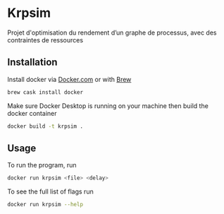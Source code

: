 # Krpsim
Projet d'optimisation du rendement d’un graphe de processus, avec des contraintes de ressources

## Installation

Install docker via [Docker.com](https://www.docker.com/products/docker-desktop) or with [Brew](https://brew.sh)
```bash
brew cask install docker
```
Make sure Docker Desktop is running on your machine then build the docker container
```bash
docker build -t krpsim .
```

## Usage

To run the program, run
```bash
docker run krpsim <file> <delay>
```

To see the full list of flags run
```bash
docker run krpsim --help
```